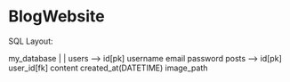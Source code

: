 # BlogWebsite

SQL Layout:

my_database
  |
  |
users --> id[pk] username email password
posts --> id[pk] user_id[fk] content created_at(DATETIME) image_path
